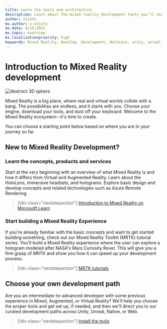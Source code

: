 ```yaml
---
title: Learn the tools and architecture
description: Learn about the mixed reality development tools you'll need to get started making apps for HoloLens and immersive headsets.
author: vtieto
ms.author: v-vtieto
ms.date: 9/15/2021
ms.topic: overview
ms.localizationpriority: high
keywords: Mixed Reality, develop, development, HoloLens, unity, unreal, directx, mixed reality headset, windows mixed reality headset, virtual reality headset, what is virtual reality, what is augmented reality, virtual reality development, augmented reality development
---
```


# Introduction to Mixed Reality development

![Abstract 3D sphere](images/development-hero-image.png)

Mixed Reality is a big place, where real and virtual worlds collide with a bang. The possibilities are endless, and it starts with you. Choose your engine, download your tools, and dust off your keyboard. Welcome to the Mixed Reality ecosystem--it's time to create.

You can choose a starting point below based  on where you are in your journey so far.

## New to Mixed Reality Development?

### Learn the concepts, products and services

Start at the very beginning with an overview of what Mixed Reality is and how it differs from Virtual and Augmented Reality. Learn about the HoloLens, immersive headsets, and holograms. Explore basic design and develop concepts and related technologies such as Azure Remote Rendering.

> [!div class="nextstepaction"]
> [Introduction to Mixed Reality on Microsoft Learn](/learn/modules/intro-to-mixed-reality)

### Start building a Mixed Reality Experience

If you're already familiar with the basic concepts and want to get started building something, check out our Mixed Reality Toolkit (MRTK) tutorial series. You'll build a Mixed Reality experience where the user can explore a hologram modeled after NASA's Mars Curiosity Rover. This will give you a firm grasp of MRTK and show you how it can speed up your development process.

> [!div class="nextstepaction"]
> [MRTK tutorials](______) <!-- Need a link to the Learning path. -->

## Choose your own development path
Are you an intermediate-to-advanced developer with some previous experience in Mixed, Augmented, or Virtual Reality? We'll help you choose the proper tools and get set up, if needed, and then we'll direct you to our curated development paths across Unity, Unreal, Native, or Web.

> [!div class="nextstepaction"]
> [Install the tools](install-the-tools.md)


